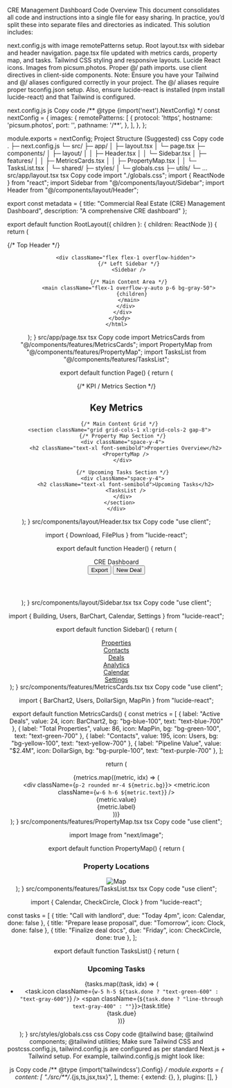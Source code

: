CRE Management Dashboard Code Overview
This document consolidates all code and instructions into a single file for easy sharing. In practice, you’d split these into separate files and directories as indicated. This solution includes:

next.config.js with image remotePatterns setup.
Root layout.tsx with sidebar and header navigation.
page.tsx file updated with metrics cards, property map, and tasks.
Tailwind CSS styling and responsive layouts.
Lucide React icons.
Images from picsum.photos.
Proper @/ path imports.
use client directives in client-side components.
Note:
Ensure you have your Tailwind and @/ aliases configured correctly in your project. The @/ aliases require proper tsconfig.json setup. Also, ensure lucide-react is installed (npm install lucide-react) and that Tailwind is configured.

next.config.js
js
Copy code
/** @type {import('next').NextConfig} */
const nextConfig = {
  images: {
    remotePatterns: [
      {
        protocol: 'https',
        hostname: 'picsum.photos',
        port: '',
        pathname: '/**',
      },
    ],
  },
};

module.exports = nextConfig;
Project Structure (Suggested)
css
Copy code
.
├─ next.config.js
└─ src/
   ├─ app/
   │  ├─ layout.tsx
   │  └─ page.tsx
   ├─ components/
   │  ├─ layout/
   │  │  ├─ Header.tsx
   │  │  └─ Sidebar.tsx
   │  ├─ features/
   │  │  ├─ MetricsCards.tsx
   │  │  ├─ PropertyMap.tsx
   │  │  └─ TasksList.tsx
   │  └─ shared/
   ├─ styles/
   │  └─ globals.css
   ├─ utils/
   └─ ...
src/app/layout.tsx
tsx
Copy code
import "./globals.css";
import { ReactNode } from "react";
import Sidebar from "@/components/layout/Sidebar";
import Header from "@/components/layout/Header";

export const metadata = {
  title: "Commercial Real Estate (CRE) Management Dashboard",
  description: "A comprehensive CRE dashboard"
};

export default function RootLayout({ children }: { children: ReactNode }) {
  return (
    <html lang="en">
      <body className="bg-white text-gray-800">
        <div className="h-screen flex flex-col">
          {/* Top Header */}
          <Header />

          <div className="flex flex-1 overflow-hidden">
            {/* Left Sidebar */}
            <Sidebar />

            {/* Main Content Area */}
            <main className="flex-1 overflow-y-auto p-6 bg-gray-50">
              {children}
            </main>
          </div>
        </div>
      </body>
    </html>
  );
}
src/app/page.tsx
tsx
Copy code
import MetricsCards from "@/components/features/MetricsCards";
import PropertyMap from "@/components/features/PropertyMap";
import TasksList from "@/components/features/TasksList";

export default function Page() {
  return (
    <div className="space-y-8">
      {/* KPI / Metrics Section */}
      <section>
        <h2 className="text-xl font-semibold mb-4">Key Metrics</h2>
        <MetricsCards />
      </section>

      {/* Main Content Grid */}
      <section className="grid grid-cols-1 xl:grid-cols-2 gap-8">
        {/* Property Map Section */}
        <div className="space-y-4">
          <h2 className="text-xl font-semibold">Properties Overview</h2>
          <PropertyMap />
        </div>

        {/* Upcoming Tasks Section */}
        <div className="space-y-4">
          <h2 className="text-xl font-semibold">Upcoming Tasks</h2>
          <TasksList />
        </div>
      </section>
    </div>
  );
}
src/components/layout/Header.tsx
tsx
Copy code
"use client";

import { Download, FilePlus } from "lucide-react";

export default function Header() {
  return (
    <header className="h-16 flex items-center justify-between border-b border-gray-200 px-6 bg-white">
      <div className="font-bold text-xl">CRE Dashboard</div>
      <div className="space-x-4 flex items-center">
        <button className="inline-flex items-center space-x-2 border border-gray-300 rounded px-3 py-1 text-gray-700 hover:bg-gray-100 transition">
          <Download className="w-4 h-4" />
          <span>Export</span>
        </button>
        <button className="inline-flex items-center space-x-2 bg-blue-600 text-white rounded px-3 py-1 hover:bg-blue-700 transition">
          <FilePlus className="w-4 h-4" />
          <span>New Deal</span>
        </button>
      </div>
    </header>
  );
}
src/components/layout/Sidebar.tsx
tsx
Copy code
"use client";

import { Building, Users, BarChart, Calendar, Settings } from "lucide-react";

export default function Sidebar() {
  return (
    <aside className="w-64 bg-white border-r border-gray-200 overflow-y-auto hidden md:block">
      <nav className="p-6 space-y-4">
        <div>
          <a href="/properties" className="flex items-center space-x-2 text-gray-700 hover:text-blue-600">
            <Building className="w-5 h-5" />
            <span>Properties</span>
          </a>
        </div>
        <div>
          <a href="/contacts" className="flex items-center space-x-2 text-gray-700 hover:text-blue-600">
            <Users className="w-5 h-5" />
            <span>Contacts</span>
          </a>
        </div>
        <div>
          <a href="/deals" className="flex items-center space-x-2 text-gray-700 hover:text-blue-600">
            <BarChart className="w-5 h-5" />
            <span>Deals</span>
          </a>
        </div>
        <div>
          <a href="/analytics" className="flex items-center space-x-2 text-gray-700 hover:text-blue-600">
            <BarChart className="w-5 h-5" />
            <span>Analytics</span>
          </a>
        </div>
        <div>
          <a href="/calendar" className="flex items-center space-x-2 text-gray-700 hover:text-blue-600">
            <Calendar className="w-5 h-5" />
            <span>Calendar</span>
          </a>
        </div>
        <div>
          <a href="/settings" className="flex items-center space-x-2 text-gray-700 hover:text-blue-600">
            <Settings className="w-5 h-5" />
            <span>Settings</span>
          </a>
        </div>
      </nav>
    </aside>
  );
}
src/components/features/MetricsCards.tsx
tsx
Copy code
"use client";

import { BarChart2, Users, DollarSign, MapPin } from "lucide-react";

export default function MetricsCards() {
  const metrics = [
    { label: "Active Deals", value: 24, icon: BarChart2, bg: "bg-blue-100", text: "text-blue-700" },
    { label: "Total Properties", value: 86, icon: MapPin, bg: "bg-green-100", text: "text-green-700" },
    { label: "Contacts", value: 195, icon: Users, bg: "bg-yellow-100", text: "text-yellow-700" },
    { label: "Pipeline Value", value: "$2.4M", icon: DollarSign, bg: "bg-purple-100", text: "text-purple-700" },
  ];

  return (
    <div className="grid gap-6 grid-cols-1 md:grid-cols-2 xl:grid-cols-4">
      {metrics.map((metric, idx) => (
        <div key={idx} className="flex items-center p-4 bg-white border border-gray-200 rounded shadow-sm">
          <div className={`p-2 rounded mr-4 ${metric.bg}`}>
            <metric.icon className={`w-6 h-6 ${metric.text}`} />
          </div>
          <div>
            <div className="text-xl font-semibold">{metric.value}</div>
            <div className="text-gray-600 text-sm">{metric.label}</div>
          </div>
        </div>
      ))}
    </div>
  );
}
src/components/features/PropertyMap.tsx
tsx
Copy code
"use client";

import Image from "next/image";

export default function PropertyMap() {
  return (
    <div className="border border-gray-200 bg-white rounded shadow-sm">
      <div className="p-4 border-b border-gray-200">
        <h3 className="text-lg font-semibold">Property Locations</h3>
      </div>
      <div className="p-4">
        <Image
          src="https://picsum.photos/800/400"
          alt="Map"
          width={800}
          height={400}
          className="w-full h-auto rounded"
        />
      </div>
    </div>
  );
}
src/components/features/TasksList.tsx
tsx
Copy code
"use client";

import { Calendar, CheckCircle, Clock } from "lucide-react";

const tasks = [
  { title: "Call with landlord", due: "Today 4pm", icon: Calendar, done: false },
  { title: "Prepare lease proposal", due: "Tomorrow", icon: Clock, done: false },
  { title: "Finalize deal docs", due: "Friday", icon: CheckCircle, done: true },
];

export default function TasksList() {
  return (
    <div className="border border-gray-200 bg-white rounded shadow-sm">
      <div className="p-4 border-b border-gray-200">
        <h3 className="text-lg font-semibold">Upcoming Tasks</h3>
      </div>
      <ul className="p-4 space-y-3">
        {tasks.map((task, idx) => (
          <li key={idx} className="flex items-center justify-between">
            <div className="flex items-center space-x-3">
              <task.icon className={`w-5 h-5 ${task.done ? "text-green-600" : "text-gray-600"}`} />
              <span className={`${task.done ? "line-through text-gray-400" : ""}`}>{task.title}</span>
            </div>
            <span className="text-sm text-gray-500">{task.due}</span>
          </li>
        ))}
      </ul>
    </div>
  );
}
src/styles/globals.css
css
Copy code
@tailwind base;
@tailwind components;
@tailwind utilities;
Make sure Tailwind CSS and postcss.config.js, tailwind.config.js are configured as per standard Next.js + Tailwind setup. For example, tailwind.config.js might look like:

js
Copy code
/** @type {import('tailwindcss').Config} */
module.exports = {
  content: [
    "./src/**/*.{js,ts,jsx,tsx}",
  ],
  theme: {
    extend: {},
  },
  plugins: [],
}
